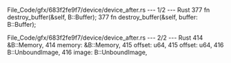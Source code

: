 File_Code/gfx/683f2fe9f7/device/device_after.rs --- 1/2 --- Rust
377     fn destroy_buffer(&self, B::Buffer);                                                                                                                 377     fn destroy_buffer(&self, buffer: B::Buffer);

File_Code/gfx/683f2fe9f7/device/device_after.rs --- 2/2 --- Rust
414         &B::Memory,                                                                                                                                      414         memory: &B::Memory,
415         offset: u64,                                                                                                                                     415         offset: u64,
416         B::UnboundImage,                                                                                                                                 416         image: B::UnboundImage,

